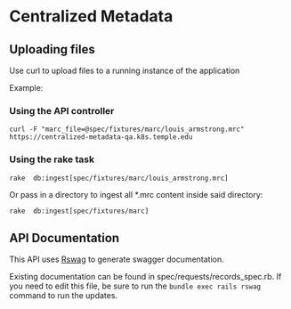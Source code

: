 # Centralized Metadata

## Uploading files

Use curl to upload files to a running instance of the application

Example:


### Using the API controller
```
curl -F "marc_file=@spec/fixtures/marc/louis_armstrong.mrc" https://centralized-metadata-qa.k8s.temple.edu

```

### Using the rake task
```
rake  db:ingest[spec/fixtures/marc/louis_armstrong.mrc]
```

Or pass in a directory to ingest all *.mrc content inside said directory:

```
rake  db:ingest[spec/fixtures/marc]
```

## API Documentation

This API uses [Rswag](https://github.com/rswag/rswag) to generate swagger documentation.  

Existing documentation can be found in spec/requests/records_spec.rb. If you need to edit this file, be sure to run the `bundle exec rails rswag` command to run the updates.
